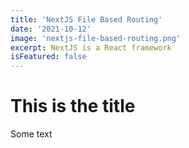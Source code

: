 ```yaml
---
title: 'NextJS File Based Routing'
date: '2021-10-12'
image: 'nextjs-file-based-routing.png'
excerpt: NextJS is a React framework
isFeatured: false
---
```


# This is the title

Some text
